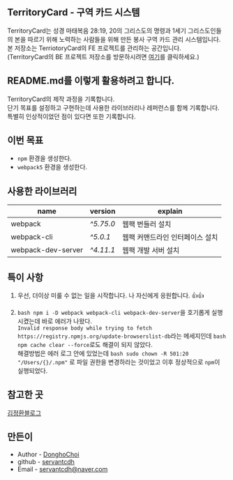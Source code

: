 ## TerritoryCard - 구역 카드 시스템

TerritoryCard는 성경 마태복음 28:19, 20의 그리스도의 명령과 1세기 그리스도인들의 본을 따르기 위해 노력하는 사람들을 위해 만든 봉사 구역 카드 관리 시스템입니다.  
본 저장소는 TerriotoryCard의 FE 프로젝트를 관리하는 공간입니다.  
(TerritoryCard의 BE 프로젝트 저장소를 방문하시려면 [여기](https://github.com/servantcdh/territory-card-api)를 클릭하세요.)

## README.md를 이렇게 활용하려고 합니다.

TerritoryCard의 제작 과정을 기록합니다.  
단기 목표를 설정하고 구현하는데 사용한 라이브러리나 레퍼런스를 함께 기록합니다.  
특별히 인상적이었던 점이 있다면 또한 기록합니다.

## 이번 목표

- `npm` 환경을 생성한다.
- `webpack5` 환경을 생성한다.

## 사용한 라이브러리

|name|version|explain|
|---|---|---|
|webpack|*^5.75.0*|웹팩 번들러 설치|
|webpack-cli|*^5.0.1*|웹팩 커맨드라인 인터페이스 설치|
|webpack-dev-server|*^4.11.1*|웹팩 개발 서버 설치|

## 특이 사항

1. 우선, 더이상 미룰 수 없는 일을 시작합니다. 나 자신에게 응원합니다. :+1::+1:

2. ```bash npm i -D webpack webpack-cli webpack-dev-server```을 호기롭게 실행시켰는데 바로 에러가 나왔다.  
`Invalid response body while trying to fetch https://registry.npmjs.org/update-browserslist-db`라는 메세지인데 ```bash npm cache clear --force```로도 해결이 되지 않았다.  
해결방법은 에러 로그 안에 있었는데 ```bash sudo chown -R 501:20 "/Users/{}/.npm"``` 로 파일 권한을 변경하라는 것이었고 이후 정상적으로 `npm`이 실행되었다.

## 참고한 곳

[김정환블로그](https://jeonghwan-kim.github.io/series/2019/12/09/frontend-dev-env-npm.html)

## 만든이

- Author - [DonghoChoi](https://github.com/servantcdh)
- github - [servantcdh](https://github.com/servantcdh)
- Email - [servantcdh@naver.com](servantcdh@naver.com)

